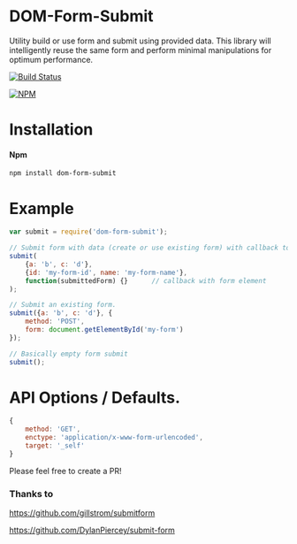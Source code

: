 # DOM-Form-Submit
Utility build or use form and submit using provided data.
This library will intelligently reuse the same form and perform minimal manipulations for optimum performance.

[![Build Status](https://travis-ci.org/hasnat/dom-form-submit.svg)](https://travis-ci.org/hasnat/dom-form-submit)

[![NPM](https://nodei.co/npm/dom-form-submit.png)](https://nodei.co/npm/dom-form-submit/)

# Installation

#### Npm
```console
npm install dom-form-submit
```

# Example

```javascript
var submit = require('dom-form-submit');

// Submit form with data (create or use existing form) with callback to run after submit
submit(
    {a: 'b', c: 'd'},
    {id: 'my-form-id', name: 'my-form-name'},
    function(submittedForm) {}      // callback with form element
);

// Submit an existing form.
submit({a: 'b', c: 'd'}, {
    method: 'POST',
    form: document.getElementById('my-form')
});

// Basically empty form submit
submit();

```

# API Options / Defaults.

```javascript
{
    method: 'GET',
    enctype: 'application/x-www-form-urlencoded',
    target: '_self'
}
```

Please feel free to create a PR!

### Thanks to

https://github.com/gillstrom/submitform

https://github.com/DylanPiercey/submit-form
